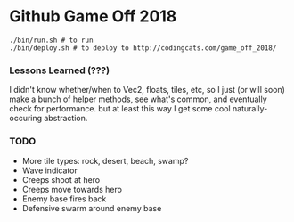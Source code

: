 # Github Game Off 2018

```
./bin/run.sh # to run
./bin/deploy.sh # to deploy to http://codingcats.com/game_off_2018/
```

### Lessons Learned (???)

I didn't know whether/when to Vec2, floats, tiles, etc, so I just (or will soon) make a bunch of helper methods, see what's common, and eventually check for performance. but at least this way I get some cool naturally-occuring abstraction.

### TODO

- More tile types: rock, desert, beach, swamp?
- Wave indicator
- Creeps shoot at hero
- Creeps move towards hero
- Enemy base fires back
- Defensive swarm around enemy base

